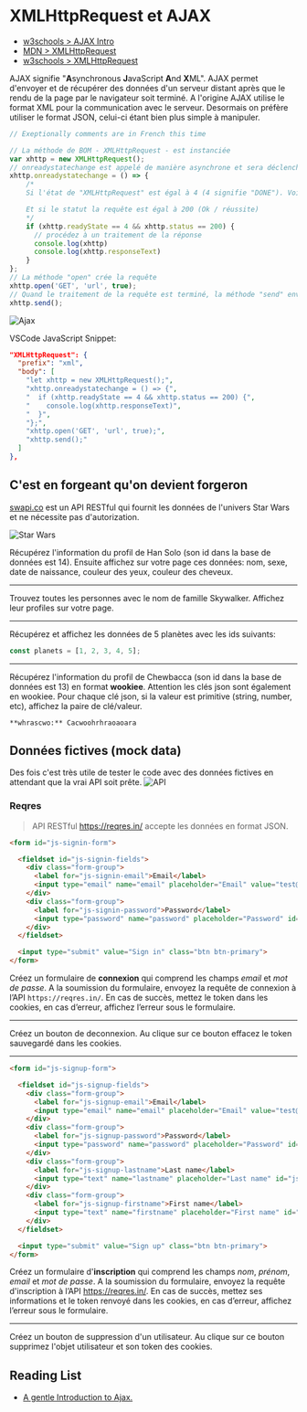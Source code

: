 # XMLHttpRequest et AJAX

+ [w3schools > AJAX Intro](https://www.w3schools.com/js/js_ajax_intro.asp)
+ [MDN > XMLHttpRequest](https://developer.mozilla.org/en-US/docs/Web/API/XMLHttpRequest)
+ [w3schools > XMLHttpRequest](https://www.w3schools.com/xml/xml_http.asp)

AJAX signifie "**A**synchronous **J**avaScript **A**nd **X**ML".
AJAX permet d'envoyer et de récupérer des données d'un serveur distant après que le rendu de la page par le navigateur soit terminé.
A l'origine AJAX utilise le format XML pour la communication avec le serveur. Desormais on préfère utiliser le format JSON, celui-ci étant bien plus simple à manipuler.


```js
// Exeptionally comments are in French this time

// La méthode de BOM - XMLHttpRequest - est instanciée
var xhttp = new XMLHttpRequest();
// onreadystatechange est appelé de manière asynchrone et sera déclenché à chaque changement du statut de l'objet "XMLHttpRequest" (comme un écouteur d'événement)
xhttp.onreadystatechange = () => {
    /*
    Si l'état de "XMLHttpRequest" est égal à 4 (4 signifie "DONE"). Voir tous les statuts: https://developer.mozilla.org/en-US/docs/Web/API/XMLHttpRequest/readyState

    Et si le statut la requête est égal à 200 (Ok / réussite)
    */
    if (xhttp.readyState == 4 && xhttp.status == 200) {
      // procédez à un traitement de la réponse 
      console.log(xhttp)
      console.log(xhttp.responseText)
    }
};
// La méthode "open" crée la requête
xhttp.open('GET', 'url', true);
// Quand le traitement de la requête est terminé, la méthode "send" envoie la requête
xhttp.send();
```

![Ajax](https://i.ibb.co/CK86F0R/ajax.gif)

VSCode JavaScript Snippet:

```json
"XMLHttpRequest": {
  "prefix": "xml",
  "body": [
    "let xhttp = new XMLHttpRequest();",
    "xhttp.onreadystatechange = () => {",
    "  if (xhttp.readyState == 4 && xhttp.status == 200) {",
    "    console.log(xhttp.responseText)",
    "  }",
    "};",
    "xhttp.open('GET', 'url', true);",
    "xhttp.send();"
  ]
},
```

## C'est en forgeant qu'on devient forgeron

[swapi.co](https://swapi.co/documentation) est un API RESTful qui fournit les données de l'univers Star Wars et ne nécessite pas d'autorization.

![Star Wars](http://www.commitstrip.com/wp-content/uploads/2015/12/Strip-Star-wars-650-final.jpg)

Récupérez l'information du profil de Han Solo (son id dans la base de données est 14).
Ensuite affichez sur votre page ces données: nom, sexe, date de naissance, couleur des yeux, couleur des cheveux.

---

Trouvez toutes les personnes avec le nom de famille Skywalker. Affichez leur profiles sur votre page.

---

Récupérez et affichez les données de 5 planètes avec les ids suivants:

```js
const planets = [1, 2, 3, 4, 5];
```

---

Récupérez l'information du profil de Chewbacca (son id dans la base de données est 13) en format **wookiee**.
Attention les clés json sont également en wookiee. 
Pour chaque clé json, si la valeur est primitive (string, number, etc), affichez la paire de clé/valeur.

```
**whrascwo:** Cacwoohrhraoaoara
```

## Données fictives (mock data)

Des fois c'est très utile de tester le code avec des données fictives en attendant que la vrai API soit prête. 
![API](http://www.commitstrip.com/wp-content/uploads/2013/07/Strips-Unknown-error-600-final.jpg)

### Reqres

> API RESTful https://reqres.in/ accepte les données en format JSON.

```html
<form id="js-signin-form">

  <fieldset id="js-signin-fields">
    <div class="form-group">
      <label for="js-signin-email">Email</label>
      <input type="email" name="email" placeholder="Email" value="test@ynov.com" id="js-signin-email" class="form-control">
    </div>
    <div class="form-group">
      <label for="js-signin-password">Password</label>
      <input type="password" name="password" placeholder="Password" id="js-signin-password" value="qwerty" class="form-control">
    </div>
  </fieldset>

  <input type="submit" value="Sign in" class="btn btn-primary">
</form>
```

Créez un formulaire de **connexion** qui comprend les champs *email* et *mot de passe*. A la soumission du formulaire, envoyez la requête de connexion à l’API `https://reqres.in/`. En cas de succès, mettez le token dans les cookies, en cas d’erreur, affichez l’erreur sous le formulaire.

---

Créez un bouton de deconnexion. Au clique sur ce bouton effacez le token sauvegardé dans les cookies.

---

```html
<form id="js-signup-form">

  <fieldset id="js-signup-fields">
    <div class="form-group">
      <label for="js-signup-email">Email</label>
      <input type="email" name="email" placeholder="Email" value="test@ynov.com" id="js-signup-email" class="form-control">
    </div>
    <div class="form-group">
      <label for="js-signup-password">Password</label>
      <input type="password" name="password" placeholder="Password" id="js-signup-password" value="qwerty" class="form-control">
    </div>
    <div class="form-group">
      <label for="js-signup-lastname">Last name</label>
      <input type="text" name="lastname" placeholder="Last name" id="js-signup-lastname" value="Besson" class="form-control">
    </div>
    <div class="form-group">
      <label for="js-signup-firstname">First name</label>
      <input type="text" name="firstname" placeholder="First name" id="js-signup-firstname" value="Luc" class="form-control">
    </div>
  </fieldset>

  <input type="submit" value="Sign up" class="btn btn-primary">
</form>
```

Créez un formulaire d'**inscription** qui comprend les champs *nom*, *prénom*, *email* et *mot de passe*. A la soumission du formulaire, envoyez la requête d'inscription à l’API https://reqres.in/. En cas de succès, mettez ses informations et le token renvoyé dans les cookies, en cas d’erreur, affichez l’erreur sous le formulaire.

---

Créez un bouton de suppression d'un utilisateur. Au clique sur ce bouton supprimez l'objet utilisateur et son token des cookies.

## Reading List

+ [A gentle Introduction to Ajax.](https://codeburst.io/a-gentle-introduction-to-ajax-1e88e3db4e79)